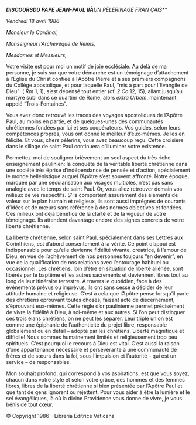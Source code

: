 ***DISCOURS******DU PAPE JEAN-PAUL*** ***II******À**UN PÈLERINAGE FRAN* *ÇAIS***

*Vendredi 18 avril 1986*

*Monsieur le Cardinal,*

*Monseigneur l’Archevêque de Reims,*

*Mesdames et Messieurs,*

Votre visite est pour moi un motif de joie ecclésiale. Au delà de ma personne, je suis sur que votre démarche est un témoignage d’attachement à l’Eglise du Christ confiée à l’Apôtre Pierre et à ses premiers compagnons du Collège apostolique, et pour laquelle Paul, “mis à part pour l’Evangile de Dieu”   ( *Rm* 1, 1), s’est dépensé tout entier  (cf. *2 Co* 12, 15), allant jusqu’au martyre subi dans ce quartier de Rome, alors *extra Urbem*, maintenant appelé “Trois-Fontaines”.

Vous avez donc retrouvé les traces des voyages apostoliques de l’Apôtre Paul, au moins en partie, et de quelques-unes des communautés chrétiennes fondées par lui et ses coopérateurs. Vos guides, selon leurs compétences propres, vous ont donné le meilleur d’eux-mêmes. Je les en félicite. Et vous, chers pèlerins, vous avez beaucoup reçu. Cette croisière dans le sillage de saint Paul continuera d’illuminer votre existence.

Permettez-moi de souligner brièvement un seul aspect du très riche enseignement paulinien: la conquête de la véritable liberté chrétienne dans une société très éprise d’indépendance de pensée et d’action, spécialement le monde hellénistique auquel l’Apôtre s’est souvent affronté. Notre époque, marquée par une sécularisation aux visages multiples, n’est pas sans analogie avec le temps de saint Paul. Or, vous allez retrouver demain vos milieux de vie respectifs. S’ils comportent assurément des éléments de valeur sur le plan humain et religieux, ils sont aussi imprégnés de courants d’idées et de mœurs sans référence à des normes objectives et fondées. Ces milieux ont déjà bénéfice de la clarté et de la vigueur de votre témoignage. Ils attendent davantage encore des signes concrets de votre liberté chrétienne.

La liberté chrétienne, selon saint Paul, spécialement dans ses Lettres aux Corinthiens, est d’abord consentement à la vérité. Ce point d’appui est indispensable pour qu’elle devienne fidélité vivante, créatrice, à l’amour de Dieu, en vue de l’achèvement de nos personnes toujours “en devenir”, en vue de la qualification de nos relations avec l’entourage habituel ou occasionnel. Les chrétiens, loin d’être en situation de liberté aliénée, sont libérés par le baptême et les autres sacrements et deviennent libres tout au long de leur itinéraire terrestre. A travers le quotidien, face à des événements prévus ou imprévus, ils ont sans cesse à décider de leur attitude humaine et religieuse. C’est à cela que l’Apôtre pense lorsqu’il parle des chrétiens éprouvant toutes choses, faisant acte de discernement, s’éprouvant eux-mêmes. Cette règle d’or paulinienne permet précisément de vivre la fidélité à Dieu, à soi-même et aux autres. Si l’on peut distinguer ces trois élans chrétiens, on ne peut les séparer. Leur triple union est comme une épiphanie de l’authenticité du projet libre, responsable – globalement ou en détail – adopté par les chrétiens. Liberté magnifique et difficile! Nous sommes humainement limités et religieusement trop peu spirituels. C’est pourquoi le recours à Dieu est vital. C’est aussi la raison d’une appartenance nécessaire et persévérante à une communauté de frères et de sœurs dans la foi, sous l’impulsion et l’autorité – qui est un service – de responsables.

Mon souhait profond, qui correspond à vos aspirations, est que vous soyez, chacun dans votre style et selon votre grâce, des hommes et des femmes libres, libres de la liberté chrétienne si bien présentée par l’Apôtre Paul et que tant de gens ignorent ou rejettent. Pour vous aider à être la lumière et le sel évangéliques, là où la divine Providence vous donne de vivre, je vous bénis de tout cœur.

© Copyright 1986 - Libreria Editrice Vaticana